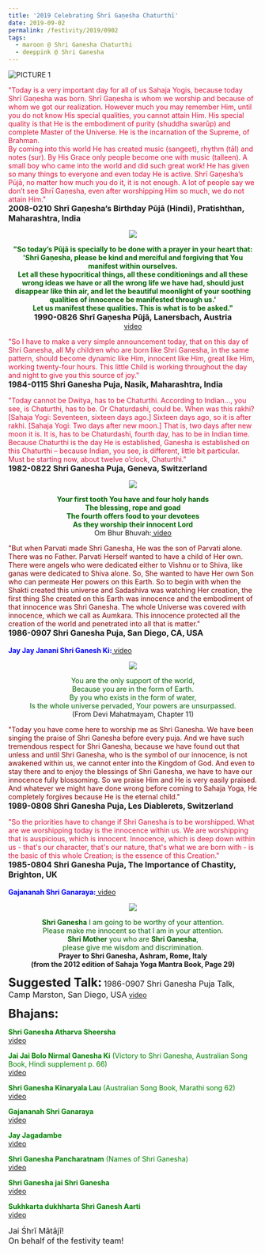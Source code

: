 ```yaml
---
title: '2019 Celebrating Śhrī Gaṇeśha Chaturthī'
date: 2019-09-02
permalink: /festivity/2019/0902
tags:
  - maroon @ Shri Ganesha Chaturthi
  - deeppink @ Shri Ganesha
---
```


![PICTURE 1](/images/image1.png)

<p>
<font color="Crimson">"Today is a very important day for all of us Sahaja Yogis, because today Shrī Gaṇesha was born. Shrī Gaṇesha is whom we worship and because of whom we got our realization. However much you may remember Him, until you do not know His special qualities, you cannot attain Him. His special quality is that He is the embodiment of purity (shuddha swarūp) and complete Master of the Universe. He is the incarnation of the Supreme, of Brahman.<br>
By coming into this world He has created music (sangeet), rhythm (tāl) and notes (sur). By His Grace only people become one with music (talleen). A small boy who came into the world and did such great work! He has given so many things to everyone and even today He is active. Shrī Gaṇesha’s Pūjā, no matter how much you do it, it is not enough. A lot of people say we don’t see Shrī Gaṇesha, even after worshipping Him so much, we do not attain Him."</font><br>
<font size="+0"><b>2008-0210 Shrī Gaṇesha’s Birthday Pūjā (Hindi), Pratishthan, Maharashtra, India</b></font>
</p>

<div style="text-align: center"><img src="/images/image40.png" /></div>

<p style="text-align:center;">
<font color="DarkGreen"><b>"So today’s Pūjā is specially to be done with a prayer in your heart that:<br>
'Shrī Gaṇesha, please be kind and merciful and forgiving that You manifest within ourselves.<br>
Let all these hypocritical things, all these conditionings and all these wrong ideas we have or all the wrong life we have had, should just disappear like thin air, and let the beautiful moonlight of your soothing qualities of innocence be manifested through us.'<br>
Let us manifest these qualities. This is what is to be asked."</b></font><br>
<font size="+0"><b>1990-0826 Shrī Gaṇesha Pūjā, Lanersbach, Austria</b><br></font>
<a href="https://www.youtube.com/watch?v=HJzi8uu62lc&index=6&list=PLuAVZW42aaCkYVG_Ll2jgiRUtS9cC__p1"> video</a>
</p>

<p>
<font color="Crimson">"So I have to make a very simple announcement today, that on this day of Shri Ganesha, all My children who are born like Shri Ganesha, in the same pattern, should become dynamic like Him, innocent like Him, great like Him, working twenty-four hours. This little Child is working throughout the day and night to give you this source of joy."</font><br>
<font size="+0"><b>1984-0115 Shri Ganesha Puja, Nasik, Maharashtra, India</b></font>
</p>

<p>
<font color="Crimson">"Today cannot be Dwitya, has to be Chaturthi. According to Indian…, you see, is Chaturthi, has to be. Or Chaturdashi, could be. When was this rakhi? [Sahaja Yogi: Seventeen, sixteen days ago.] Sixteen days ago, so it is after rakhi. [Sahaja Yogi: Two days after new moon.] That is, two days after new moon it is. It is, has to be Chaturdashi, fourth day, has to be in Indian time. Because Chaturthi is the day He is established, Ganesha is established on this Chaturthi – because Indian, you see, is different, little bit particular. Must be starting now, about twelve o’clock, Chaturthi."</font><br>
<font size="+0"><b>1982-0822 Shri Ganesha Puja, Geneva, Switzerland</b></font>
</p>

<div style="text-align: center"><img src="/images/image41.png" /></div>

<p style="text-align:center;">
<font color="DarkGreen"><b>Your first tooth You have and four holy hands<br>
The blessing, rope and goad<br>
The fourth offers food to your devotees<br>
As they worship their innocent Lord</b></font><br>
Om Bhur Bhuvah:<a href="https://seven-teams.github.io/Videos_Links.html"> video</a>
</p>

<p>
<font color="Maroon">"But when Parvati made Shri Ganesha, He was the son of Parvati alone. There was no Father. Parvati Herself wanted to have a child of Her own. There were angels who were dedicated either to Vishnu or to Shiva, like ganas were dedicated to Shiva alone. So, She wanted to have Her own Son who can permeate Her powers on this Earth. So to begin with when the Shakti created this universe and Sadashiva was watching Her creation, the first thing She created on this Earth was innocence and the embodiment of that innocence was Shri Ganesha. The whole Universe was covered with innocence, which we call as Aumkara. This innocence protected all the creation of the world and penetrated into all that is matter."</font><br>
<font size="+0"><b>1986-0907 Shri Ganesha Puja, San Diego, CA, USA</b></font><br>
<br>
<font color="Blue"><b>Jay Jay Janani Shri Ganesh Ki:</b></font><a href="https://seven-teams.github.io/Videos_Links.html"> video</a><br>
</p>

<div style="text-align: center"><img src="/images/image42.png" /></div>

<p style="text-align:center;">
<font color="DarkGreen">
You are the only support of the world,<br>
Because you are in the form of Earth.<br>
By you who exists in the form of water,<br>
Is the whole universe pervaded, Your powers are unsurpassed.<br></font>
(From Devi Mahatmayam, Chapter 11)
</p>

<p>
<font color="Maroon">"Today you have come here to worship me as Shri Ganesha. We have been singing the praise of Shri Ganesha before every puja. And we have such tremendous respect for Shri Ganesha, because we have found out that unless and until Shri Ganesha, who is the symbol of our innocence, is not awakened within us, we cannot enter into the Kingdom of God. And even to stay there and to enjoy the blessings of Shri Ganesha, we have to have our innocence fully blossoming. So we praise Him and He is very easily praised. And whatever we might have done wrong before coming to Sahaja Yoga, He completely forgives because He is the eternal child."</font><br>
<font size="+0"><b>1989-0808 Shri Ganesha Puja, Les Diablerets, Switzerland</b></font>
</p>	

<p>
<font color="Crimson">"So the priorities have to change if Shri Ganesha is to be worshipped. What are we worshipping today is the innocence within us. We are worshipping that is auspicious, which is innocent. Innocence, which is deep down within us - that's our character, that's our nature, that's what we are born with - is the basic of this whole Creation; is the essence of this Creation."</font><br>
<font size="+0"><b>1985-0804 Shri Ganesha Puja, The Importance of Chastity, Brighton, UK</b></font><br>
<br>
<font color="Blue"><b>Gajananah Shri Ganaraya:</b></font><a href="https://seven-teams.github.io/Videos_Links.html"> video</a><br>
</p>

<div style="text-align: center"><img src="/images/image43.png" /></div>

<p style="text-align:center;">
<font color="DarkGreen">
<b>Shri Ganesha</b> I am going to be worthy of your attention.<br>
Please make me innocent so that I am in your attention.<br>
<b>Shri Mother</b> you who are <b>Shri Ganesha</b>,<br>
please give me wisdom and discrimination.<br></font>
<b>Prayer to Shri Ganesha, Ashram, Rome, Italy<br>
(from the 2012 edition of Sahaja Yoga Mantra Book, Page 29)</b>
</p>

<font size="+2"><b>Suggested Talk:</b></font> 
<font size="+0">1986-0907 Shri Ganesha Puja Talk, Camp Marston, San Diego, USA</font>
<a href="https://www.youtube.com/watch?v=3oFG-2N1-5c"> video</a><br>

<font size="+2"><b>Bhajans:</b></font>

<p>
<font color="green"><b>Shri Ganesha Atharva Sheersha</b></font><br>
<a href="https://seven-teams.github.io/Videos_Links.html">video</a><br>
</p>

<p>
<font color="green"><b>Jai Jai Bolo Nirmal Ganesha Ki</b> (Victory to Shri Ganesha, Australian Song Book, Hindi supplement p. 66)</font><br>
<a href="https://www.youtube.com/watch?v=9r2eVWLg4mo">video</a><br>
</p>

<p>
<font color="green"><b>Shri Ganesha Kinaryala Lau</b> (Australian Song Book, Marathi song 62)</font><br>
<a href="https://www.youtube.com/watch?v=1ZZ57Fxd79Q">video</a><br>
</p>

<p>
<font color="green"><b>Gajananah Shri Ganaraya</b></font><br>
<a href="https://seven-teams.github.io/Videos_Links.html">video</a><br>
</p>

<p>
<font color="green"><b>Jay Jagadambe</b></font><br>
<a href="https://seven-teams.github.io/Videos_Links.html">video</a><br>
</p>

<p>
<font color="green"><b>Shri Ganesha Pancharatnam</b>  (Names of Shri Ganesha)</font><br>
<a href="https://www.youtube.com/watch?v=TxotrB3Gzo0">video</a><br>
</p>

<p>
<font color="green"><b>Shri Ganesha jai Shri Ganesha</b></font><br>
<a href="https://www.youtube.com/watch?v=GCgN6qnmNiA">video</a><br>
</p>

<p>
<font color="green"><b>Sukhkarta dukhharta Shri Ganesh Aarti</b></font><br>
<a href="https://www.youtube.com/watch?v=HNv44APLhL8&list=PLAFCF759D6F2B2407">video</a><br>
</p>

<p>
<font size="+0">Jai Śhrī Mātājī!<br>
On behalf of the festivity team!</font>
</p>
